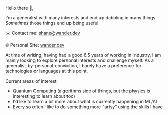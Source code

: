 Hello there 👋,

I'm a generalist with many interests and end up dabbling in many things. _Sometimes_ those things end up being useful.


✉️ Contact me: [shane@wander.dev](mailto:shane@wander.dev)

🌐 Personal Site: [wander.dev](https://wander.dev)

At time of writing, having had a good 6.5 years of working in industry, I am mainly looking to explore personal interests and challenge myself. 
As a generalist-by-personal-conviction, I barely have a preference for technologies or languages at this point.

Current areas of interest:
- Quantum Computing (algorithms side of things, but the physics is interesting to learn about too)
- I'd like to learn a bit more about what is currently happening in ML/AI
- Every so often I like to do something more "artsy" using the skills I have
